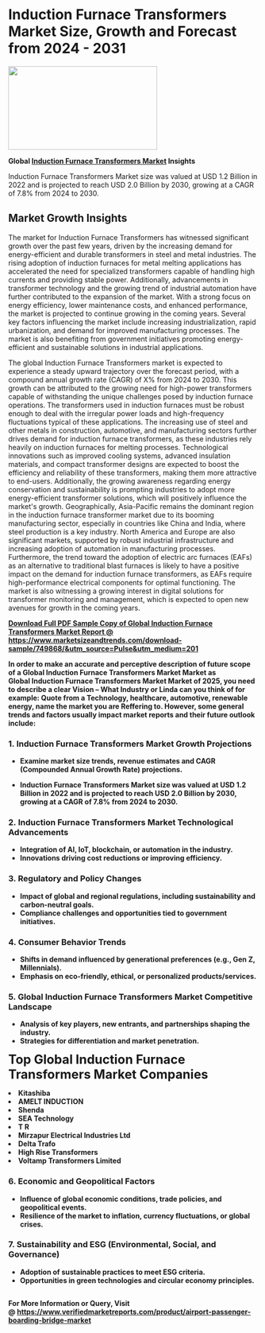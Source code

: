 <H1>Induction Furnace Transformers Market Size, Growth and Forecast from 2024 - 2031</H1><img class="aligncenter size-medium wp-image-584254" src="https://thirdeyenews.in/wp-content/uploads/2024/09/Global-Market-Research-300x168.jpeg" alt="" width="300" height="168" /><p><strong>Global&nbsp;<a href="https://www.marketsizeandtrends.com/download-sample/749868/&amp;utm_source=Pulse&amp;utm_medium=201">Induction Furnace Transformers Market</a> Insights</strong></p><p>Induction Furnace Transformers Market size was valued at USD 1.2 Billion in 2022 and is projected to reach USD 2.0 Billion by 2030, growing at a CAGR of 7.8% from 2024 to 2030.</p><p><h2>Market Growth Insights</h2> <p>The market for Induction Furnace Transformers has witnessed significant growth over the past few years, driven by the increasing demand for energy-efficient and durable transformers in steel and metal industries. The rising adoption of induction furnaces for metal melting applications has accelerated the need for specialized transformers capable of handling high currents and providing stable power. Additionally, advancements in transformer technology and the growing trend of industrial automation have further contributed to the expansion of the market. With a strong focus on energy efficiency, lower maintenance costs, and enhanced performance, the market is projected to continue growing in the coming years. Several key factors influencing the market include increasing industrialization, rapid urbanization, and demand for improved manufacturing processes. The market is also benefiting from government initiatives promoting energy-efficient and sustainable solutions in industrial applications.</p> <p><strong><a href="#"></a></strong></p> <p>The global Induction Furnace Transformers market is expected to experience a steady upward trajectory over the forecast period, with a compound annual growth rate (CAGR) of X% from 2024 to 2030. This growth can be attributed to the growing need for high-power transformers capable of withstanding the unique challenges posed by induction furnace operations. The transformers used in induction furnaces must be robust enough to deal with the irregular power loads and high-frequency fluctuations typical of these applications. The increasing use of steel and other metals in construction, automotive, and manufacturing sectors further drives demand for induction furnace transformers, as these industries rely heavily on induction furnaces for melting processes. Technological innovations such as improved cooling systems, advanced insulation materials, and compact transformer designs are expected to boost the efficiency and reliability of these transformers, making them more attractive to end-users. Additionally, the growing awareness regarding energy conservation and sustainability is prompting industries to adopt more energy-efficient transformer solutions, which will positively influence the market's growth. Geographically, Asia-Pacific remains the dominant region in the induction furnace transformer market due to its booming manufacturing sector, especially in countries like China and India, where steel production is a key industry. North America and Europe are also significant markets, supported by robust industrial infrastructure and increasing adoption of automation in manufacturing processes. Furthermore, the trend toward the adoption of electric arc furnaces (EAFs) as an alternative to traditional blast furnaces is likely to have a positive impact on the demand for induction furnace transformers, as EAFs require high-performance electrical components for optimal functioning. The market is also witnessing a growing interest in digital solutions for transformer monitoring and management, which is expected to open new avenues for growth in the coming years.</p> <p><strong><a href="#"></p><p><span class=""><strong>Download Full PDF Sample Copy of Global Induction Furnace Transformers Market Report</strong> @ <a href="https://www.marketsizeandtrends.com/download-sample/749868/&amp;utm_source=Pulse&amp;utm_medium=201" target="_blank">https://www.marketsizeandtrends.com/download-sample/749868/&amp;utm_source=Pulse&amp;utm_medium=201</a></span></p><p>In order to make an accurate and perceptive description of future scope of a Global&nbsp;Induction Furnace Transformers Market Market as Global&nbsp;Induction Furnace Transformers Market Market of 2025, you need to describe a clear Vision &ndash; What Industry or Linda can you think of for example: Quote from a Technology, healthcare, automotive, renewable energy, name the market you are Reffering to. However, some general trends and factors usually impact market reports and their future outlook include:</p><h3>1.&nbsp;<strong>Induction Furnace Transformers Market Growth Projections</strong></h3><ul><li>Examine market size trends, revenue estimates and CAGR (Compounded Annual Growth Rate) projections.</li><li><p>Induction Furnace Transformers Market size was valued at USD 1.2 Billion in 2022 and is projected to reach USD 2.0 Billion by 2030, growing at a CAGR of 7.8% from 2024 to 2030.</p></li></ul><h3>2.&nbsp;<strong>Induction Furnace Transformers Market Technological Advancements</strong></h3><ul><li>Integration of AI, IoT, blockchain, or automation in the industry.</li><li>Innovations driving cost reductions or improving efficiency.</li></ul><h3>3.&nbsp;<strong>Regulatory and Policy Changes</strong></h3><ul><li>Impact of global and regional regulations, including sustainability and carbon-neutral goals.</li><li>Compliance challenges and opportunities tied to government initiatives.</li></ul><h3>4.&nbsp;<strong>Consumer Behavior Trends</strong></h3><ul><li>Shifts in demand influenced by generational preferences (e.g., Gen Z, Millennials).</li><li>Emphasis on eco-friendly, ethical, or personalized products/services.</li></ul><h3>5.&nbsp;<strong>Global Induction Furnace Transformers Market Competitive Landscape</strong></h3><ul><li>Analysis of key players, new entrants, and partnerships shaping the industry.</li><li>Strategies for differentiation and market penetration.</li></ul><p data-pm-slice="1 1 []"><span style="color: inherit; font-family: inherit; font-size: 25px;">Top Global Induction Furnace Transformers Market Companies</span></p><div class="" data-test-id=""><p><li>Kitashiba</li><li> AMELT INDUCTION</li><li> Shenda</li><li> SEA Technology</li><li> T R</li><li> Mirzapur Electrical Industries Ltd</li><li> Delta Trafo</li><li> High Rise Transformers</li><li> Voltamp Transformers Limited</li></p></div><h3>6.&nbsp;<strong>Economic and Geopolitical Factors</strong></h3><ul><li>Influence of global economic conditions, trade policies, and geopolitical events.</li><li>Resilience of the market to inflation, currency fluctuations, or global crises.</li></ul><h3>7.&nbsp;<strong>Sustainability and ESG (Environmental, Social, and Governance)</strong></h3><ul><li>Adoption of sustainable practices to meet ESG criteria.</li><li>Opportunities in green technologies and circular economy principles.</li></ul><h2><strong style="font-size: 14px;">For More Information or Query, Visit @&nbsp;</strong><a style="background-color: #ffffff; font-size: 14px;" href="https://www.marketsizeandtrends.com/report/induction-furnace-transformers-market/" target="_blank">https://www.verifiedmarketreports.com/product/airport-passenger-boarding-bridge-market</a></h2>